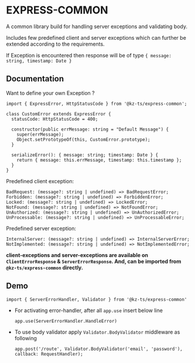 # EXPRESS-COMMON

A common library build for handling server exceptions and validating body.

Includes few predefined client and server exceptions which can further be extended according to the requirements.

If Exception is encountered then response will be of type `{ message: string, timestamp: Date }`

## Documentation

Want to define your own Exception ?

```
import { ExpressError, HttpStatusCode } from '@kz-ts/express-common';

class CustomError extends ExpressError {
  statusCode: HttpStatusCode = 400;

  constructor(public errMessage: string = "Default Message") {
    super(errMessage);
    Object.setPrototypeOf(this, CustomError.prototype);
  }

  serializeError(): { message: string; timestamp: Date } {
    return { message: this.errMessage, timestamp: this.timestamp };
  }
}
```

Predefined client exception:

```
BadRequest: (message?: string | undefined) => BadRequestError;
Forbidden: (message?: string | undefined) => ForbiddenError;
Locked: (message?: string | undefined) => LockedError;
NotFound: (message?: string | undefined) => NotFoundError;
UnAuthorized: (message?: string | undefined) => UnAuthorizedError;
UnProcessable: (message?: string | undefined) => UnProcessableError;
```

Predefined server exception:

```
InternalServer: (message?: string | undefined) => InternalServerError;
NotImplemented: (message?: string | undefined) => NotImplementedError;
```

**client-exceptions and server-exceptions are available on `ClientErrorResponse` & `ServerErrorResponse`. And, can be imported from `@kz-ts/express-common` directly.**

## Demo

```
import { ServerErrorHandler, Validator } from '@kz-ts/express-common'
```

- For activating error-handler, after all `app.use` insert below line
  ```
  app.use(ServerErrorHandler.HandleError)
  ```
- To use body validator apply `Validator.BodyValidator` middleware as following
  ```
  app.post('/route', Validator.BodyValidator('email', 'password'), callback: RequestHandler);
  ```
